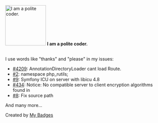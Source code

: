 <img src="https://my-badges.github.io/my-badges/polite-coder.png" alt="I am a polite coder." title="I am a polite coder." width="128">
<strong>I am a polite coder.</strong>
<br><br>

I use words like "thanks" and "please" in my issues:

- <a href="https://github.com/symfony/symfony/issues/4209">#4209</a>: AnnotationDirectoryLoader cant load Route.
- <a href="https://github.com/andre487/php_rutils/issues/2">#2</a>: namespace php_rutils;
- <a href="https://github.com/symfony/icu/issues/9">#9</a>: Symfony ICU on server with libicu 4.8
- <a href="https://github.com/phpseclib/phpseclib/issues/434">#434</a>: Notice: No compatible server to client encryption algorithms found in
- <a href="https://github.com/box-project/amend/issues/8">#8</a>: Fix source path

 And many more...


Created by <a href="https://github.com/my-badges/my-badges">My Badges</a>